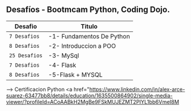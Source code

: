 ## Desafíos - Bootmcam Python, Coding Dojo.


| Desafio       | Titulo                                  |
| ------------- | --------------------------------------- |
| `7 Desafios`  | -1- Fundamentos De Python               |
| `8 Desafios`  | -2- Introduccion a POO                  |
| `25 Desafios` | -3- MySql                               |
| `7 Desafios`  | -4- Flask                               |
| `8 Desafios`  | -5-Flask + MYSQL                        |


--> Certificacion Python 
<a href="https://www.linkedin.com/in/alex-arce-suarez-63477bb8/details/education/1635500864902/single-media-viewer/?profileId=ACoAABkH2MgBe9FSkMUJEZMT2PlYL1bb6VmeI8M</a>
